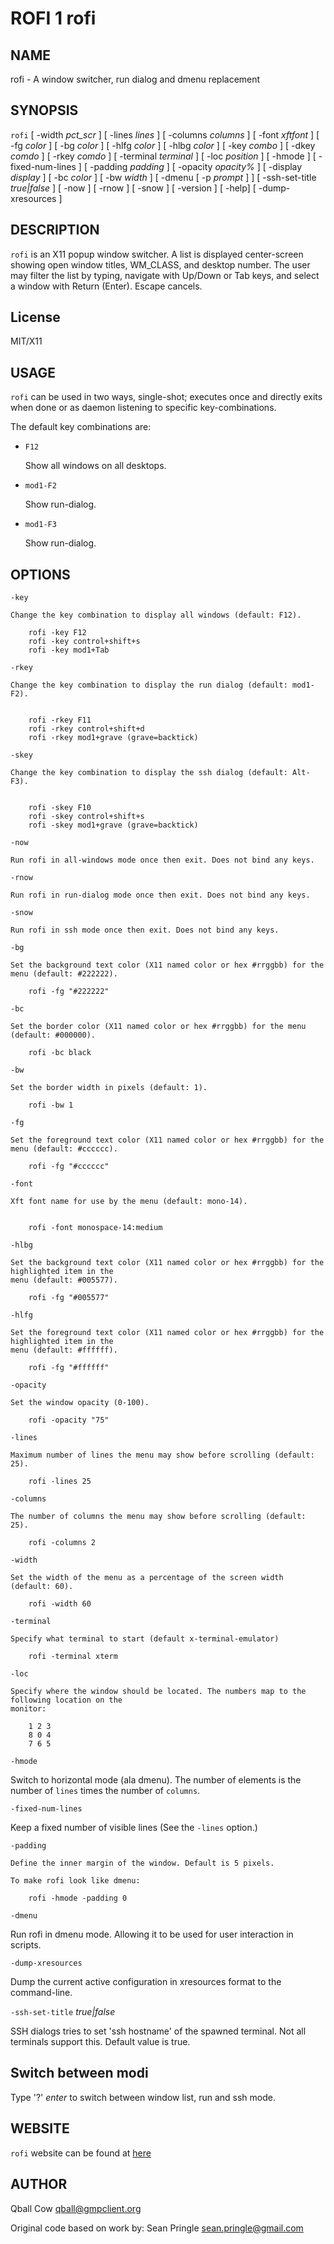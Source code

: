 ROFI 1 rofi
===========

NAME
----

rofi - A window switcher, run dialog and dmenu replacement

SYNOPSIS
--------

`rofi` [ -width *pct_scr* ] [ -lines *lines* ] [ -columns *columns* ] [ -font *xftfont* ] [ -fg *color* ]
[ -bg *color* ] [ -hlfg *color* ] [ -hlbg *color* ] [ -key *combo* ] [ -dkey *comdo* ] [ -rkey *comdo* ]
[ -terminal *terminal* ] [ -loc *position* ] [ -hmode ] [ -fixed-num-lines ] [ -padding *padding* ]
[ -opacity *opacity%* ] [ -display *display* ] [ -bc *color* ] [ -bw *width* ] [ -dmenu [ -p *prompt* ] ]
[ -ssh-set-title *true|false* ] [ -now ] [ -rnow ] [ -snow ] [ -version ] [ -help] [ -dump-xresources ]

DESCRIPTION
-----------
`rofi` is an X11 popup window switcher. A list is displayed center-screen showing open window titles, WM_CLASS, and desktop number. 
The user may filter the list by typing, navigate with Up/Down or Tab keys, and select a window with Return (Enter). Escape cancels.

License
-------

MIT/X11

USAGE
-----

`rofi` can be used in two ways, single-shot; executes once and directly exits when done or as
daemon listening to specific key-combinations.

The default key combinations are:

* `F12`

   Show all windows on all desktops.

* `mod1-F2`

   Show run-dialog.

* `mod1-F3`

   Show run-dialog.


OPTIONS
-------
`-key`

    Change the key combination to display all windows (default: F12).

        rofi -key F12
        rofi -key control+shift+s
        rofi -key mod1+Tab


`-rkey`

    Change the key combination to display the run dialog (default: mod1-F2).


        rofi -rkey F11
        rofi -rkey control+shift+d
        rofi -rkey mod1+grave (grave=backtick)


`-skey`

    Change the key combination to display the ssh dialog (default: Alt-F3).


        rofi -skey F10
        rofi -skey control+shift+s
        rofi -skey mod1+grave (grave=backtick)


`-now`

    Run rofi in all-windows mode once then exit. Does not bind any keys.

`-rnow`

    Run rofi in run-dialog mode once then exit. Does not bind any keys.

`-snow`

    Run rofi in ssh mode once then exit. Does not bind any keys.

`-bg`

    Set the background text color (X11 named color or hex #rrggbb) for the menu (default: #222222).

        rofi -fg "#222222"


`-bc`

    Set the border color (X11 named color or hex #rrggbb) for the menu (default: #000000).

        rofi -bc black


`-bw`

    Set the border width in pixels (default: 1).

        rofi -bw 1


`-fg`

    Set the foreground text color (X11 named color or hex #rrggbb) for the menu (default: #cccccc).

        rofi -fg "#cccccc"

`-font`

    Xft font name for use by the menu (default: mono-14).


        rofi -font monospace-14:medium


`-hlbg`

    Set the background text color (X11 named color or hex #rrggbb) for the highlighted item in the
    menu (default: #005577).

        rofi -fg "#005577"


`-hlfg`

    Set the foreground text color (X11 named color or hex #rrggbb) for the highlighted item in the
    menu (default: #ffffff).

        rofi -fg "#ffffff"


`-opacity`

    Set the window opacity (0-100).

        rofi -opacity "75"

`-lines`

    Maximum number of lines the menu may show before scrolling (default: 25).

        rofi -lines 25

`-columns`

    The number of columns the menu may show before scrolling (default: 25).

        rofi -columns 2

`-width`

    Set the width of the menu as a percentage of the screen width (default: 60).

        rofi -width 60

`-terminal`

    Specify what terminal to start (default x-terminal-emulator)

        rofi -terminal xterm

`-loc`

    Specify where the window should be located. The numbers map to the following location on the
    monitor:

        1 2 3
        8 0 4
        7 6 5

`-hmode`

  Switch to horizontal mode (ala dmenu). The number of elements is the number of `lines` times the
  number of `columns`.

`-fixed-num-lines`

   Keep a fixed number of visible lines (See the `-lines` option.)

`-padding`

    Define the inner margin of the window. Default is 5 pixels.

    To make rofi look like dmenu:

        rofi -hmode -padding 0

`-dmenu`

  Run rofi in dmenu mode. Allowing it to be used for user interaction in scripts.

`-dump-xresources`

  Dump the current active configuration in xresources format to the command-line.

`-ssh-set-title` *true|false*

  SSH dialogs tries to set 'ssh hostname' of the spawned terminal.
  Not all terminals support this.
  Default value is true.


Switch between modi
-------------------

Type '?' *enter* to switch between window list, run and ssh mode.

WEBSITE
-------

`rofi` website can be found at [here](https://davedavenport.github.io/rofi/)

AUTHOR
------
Qball Cow <qball@gmpclient.org>

Original code based on work by: Sean Pringle <sean.pringle@gmail.com>
